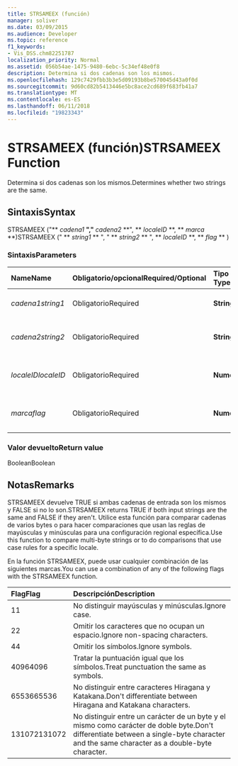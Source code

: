 ```yaml
---
title: STRSAMEEX (función)
manager: soliver
ms.date: 03/09/2015
ms.audience: Developer
ms.topic: reference
f1_keywords:
- Vis_DSS.chm82251787
localization_priority: Normal
ms.assetid: 056b54ae-1475-9480-6ebc-5c34ef48e0f8
description: Determina si dos cadenas son los mismos.
ms.openlocfilehash: 129c7429fbb3b3e5d09193b8be570045d43a0f0d
ms.sourcegitcommit: 9d60cd82b5413446e5bc8ace2cd689f683fb41a7
ms.translationtype: MT
ms.contentlocale: es-ES
ms.lasthandoff: 06/11/2018
ms.locfileid: "19823343"
---
```

# <a name="strsameex-function"></a><span data-ttu-id="c9109-103">STRSAMEEX (función)</span><span class="sxs-lookup"><span data-stu-id="c9109-103">STRSAMEEX Function</span></span>

<span data-ttu-id="c9109-104">Determina si dos cadenas son los mismos.</span><span class="sxs-lookup"><span data-stu-id="c9109-104">Determines whether two strings are the same.</span></span>
  
## <a name="syntax"></a><span data-ttu-id="c9109-105">Sintaxis</span><span class="sxs-lookup"><span data-stu-id="c9109-105">Syntax</span></span>

<span data-ttu-id="c9109-106">STRSAMEEX ("** *cadena1* **","** *cadena2* **", ** *localeID* **, ** *marca* **)</span><span class="sxs-lookup"><span data-stu-id="c9109-106">STRSAMEEX (" ** *string1* ** ", " ** *string2* ** ", ** *localeID* **, ** *flag* ** )</span></span> 
  
### <a name="parameters"></a><span data-ttu-id="c9109-107">Sintaxis</span><span class="sxs-lookup"><span data-stu-id="c9109-107">Parameters</span></span>

|<span data-ttu-id="c9109-108">**Name**</span><span class="sxs-lookup"><span data-stu-id="c9109-108">**Name**</span></span>|<span data-ttu-id="c9109-109">**Obligatorio/opcional**</span><span class="sxs-lookup"><span data-stu-id="c9109-109">**Required/Optional**</span></span>|<span data-ttu-id="c9109-110">**Tipo de datos**</span><span class="sxs-lookup"><span data-stu-id="c9109-110">**Data Type**</span></span>|<span data-ttu-id="c9109-111">**Descripción**</span><span class="sxs-lookup"><span data-stu-id="c9109-111">**Description**</span></span>|
|:-----|:-----|:-----|:-----|
| <span data-ttu-id="c9109-112">_cadena1_</span><span class="sxs-lookup"><span data-stu-id="c9109-112">_string1_</span></span> <br/> |<span data-ttu-id="c9109-113">Obligatorio</span><span class="sxs-lookup"><span data-stu-id="c9109-113">Required</span></span>  <br/> |<span data-ttu-id="c9109-114">**String**</span><span class="sxs-lookup"><span data-stu-id="c9109-114">**String**</span></span> <br/> |<span data-ttu-id="c9109-115">La primera cadena de la comparación.</span><span class="sxs-lookup"><span data-stu-id="c9109-115">The first string to compare.</span></span>  <br/> |
| <span data-ttu-id="c9109-116">_cadena2_</span><span class="sxs-lookup"><span data-stu-id="c9109-116">_string2_</span></span> <br/> |<span data-ttu-id="c9109-117">Obligatorio</span><span class="sxs-lookup"><span data-stu-id="c9109-117">Required</span></span>  <br/> |<span data-ttu-id="c9109-118">**String**</span><span class="sxs-lookup"><span data-stu-id="c9109-118">**String**</span></span> <br/> | <span data-ttu-id="c9109-119">La segunda cadena de la comparación.</span><span class="sxs-lookup"><span data-stu-id="c9109-119">The second string to compare.</span></span>  <br/> |
| <span data-ttu-id="c9109-120">_localeID_</span><span class="sxs-lookup"><span data-stu-id="c9109-120">_localeID_</span></span> <br/> |<span data-ttu-id="c9109-121">Obligatorio</span><span class="sxs-lookup"><span data-stu-id="c9109-121">Required</span></span>  <br/> |<span data-ttu-id="c9109-122">**Numérico**</span><span class="sxs-lookup"><span data-stu-id="c9109-122">**Numeric**</span></span> <br/> |<span data-ttu-id="c9109-123">El código del identificador regional.</span><span class="sxs-lookup"><span data-stu-id="c9109-123">The locale ID code.</span></span>  <br/> |
| <span data-ttu-id="c9109-124">_marca_</span><span class="sxs-lookup"><span data-stu-id="c9109-124">_flag_</span></span> <br/> |<span data-ttu-id="c9109-125">Obligatorio</span><span class="sxs-lookup"><span data-stu-id="c9109-125">Required</span></span>  <br/> |<span data-ttu-id="c9109-126">**Numérico**</span><span class="sxs-lookup"><span data-stu-id="c9109-126">**Numeric**</span></span> <br/> | <span data-ttu-id="c9109-127">Un bit que especifica el tipo de comparación.</span><span class="sxs-lookup"><span data-stu-id="c9109-127">A bit that specifies the type of comparison.</span></span>  <br/> |
   
### <a name="return-value"></a><span data-ttu-id="c9109-128">Valor devuelto</span><span class="sxs-lookup"><span data-stu-id="c9109-128">Return value</span></span>

<span data-ttu-id="c9109-129">Boolean</span><span class="sxs-lookup"><span data-stu-id="c9109-129">Boolean</span></span>
  
## <a name="remarks"></a><span data-ttu-id="c9109-130">Notas</span><span class="sxs-lookup"><span data-stu-id="c9109-130">Remarks</span></span>

<span data-ttu-id="c9109-131">STRSAMEEX devuelve TRUE si ambas cadenas de entrada son los mismos y FALSE si no lo son.</span><span class="sxs-lookup"><span data-stu-id="c9109-131">STRSAMEEX returns TRUE if both input strings are the same and FALSE if they aren't.</span></span> <span data-ttu-id="c9109-132">Utilice esta función para comparar cadenas de varios bytes o para hacer comparaciones que usan las reglas de mayúsculas y minúsculas para una configuración regional específica.</span><span class="sxs-lookup"><span data-stu-id="c9109-132">Use this function to compare multi-byte strings or to do comparisons that use case rules for a specific locale.</span></span>
  
<span data-ttu-id="c9109-133">En la función STRSAMEEX, puede usar cualquier combinación de las siguientes marcas.</span><span class="sxs-lookup"><span data-stu-id="c9109-133">You can use a combination of any of the following flags with the STRSAMEEX function.</span></span>
  
|<span data-ttu-id="c9109-134">**Flag**</span><span class="sxs-lookup"><span data-stu-id="c9109-134">**Flag**</span></span>|<span data-ttu-id="c9109-135">**Descripción**</span><span class="sxs-lookup"><span data-stu-id="c9109-135">**Description**</span></span>|
|:-----|:-----|
|<span data-ttu-id="c9109-136">1</span><span class="sxs-lookup"><span data-stu-id="c9109-136">1</span></span>  <br/> |<span data-ttu-id="c9109-137">No distinguir mayúsculas y minúsculas.</span><span class="sxs-lookup"><span data-stu-id="c9109-137">Ignore case.</span></span>  <br/> |
|<span data-ttu-id="c9109-138">2</span><span class="sxs-lookup"><span data-stu-id="c9109-138">2</span></span>  <br/> |<span data-ttu-id="c9109-139">Omitir los caracteres que no ocupan un espacio.</span><span class="sxs-lookup"><span data-stu-id="c9109-139">Ignore non-spacing characters.</span></span>  <br/> |
|<span data-ttu-id="c9109-140">4</span><span class="sxs-lookup"><span data-stu-id="c9109-140">4</span></span>  <br/> |<span data-ttu-id="c9109-141">Omitir los símbolos.</span><span class="sxs-lookup"><span data-stu-id="c9109-141">Ignore symbols.</span></span>  <br/> |
|<span data-ttu-id="c9109-142">4096</span><span class="sxs-lookup"><span data-stu-id="c9109-142">4096</span></span>  <br/> |<span data-ttu-id="c9109-143">Tratar la puntuación igual que los símbolos.</span><span class="sxs-lookup"><span data-stu-id="c9109-143">Treat punctuation the same as symbols.</span></span>  <br/> |
|<span data-ttu-id="c9109-144">65536</span><span class="sxs-lookup"><span data-stu-id="c9109-144">65536</span></span>  <br/> |<span data-ttu-id="c9109-145">No distinguir entre caracteres Hiragana y Katakana.</span><span class="sxs-lookup"><span data-stu-id="c9109-145">Don't differentiate between Hiragana and Katakana characters.</span></span>  <br/> |
|<span data-ttu-id="c9109-146">131072</span><span class="sxs-lookup"><span data-stu-id="c9109-146">131072</span></span>  <br/> |<span data-ttu-id="c9109-147">No distinguir entre un carácter de un byte y el mismo como carácter de doble byte.</span><span class="sxs-lookup"><span data-stu-id="c9109-147">Don't differentiate between a single-byte character and the same character as a double-byte character.</span></span>  <br/> |
   


